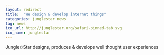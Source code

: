 ```yaml
---
layout: redirect
title:  "We design & develop internet things"
categories: junglestar news
tag: news 
ico_url: http://junglestar.org/safari-pinned-tab.svg
ico_name: junglestar
---
```


Jungle✩Star designs, produces & develops well thought user experiences
